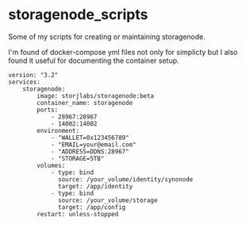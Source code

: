 # storagenode_scripts
Some of my scripts for creating or maintaining storagenode.

I'm found of docker-compose yml files not only for simplicty but I also found it useful
for documenting the container setup.

```
version: "3.2"
services:
    storagenode:
        image: storjlabs/storagenode:beta
        container_name: storagenode
        ports:
            - 28967:28967
            - 14002:14002
        environment:
            - "WALLET=0x123456789"
            - "EMAIL=your@email.com"
            - "ADDRESS=DDNS:28967"
            - "STORAGE=5TB"     
        volumes:
            - type: bind
              source: /your_volume/identity/synonode
              target: /app/identity
            - type: bind
              source: /your_volume/storage
              target: /app/config
        restart: unless-stopped

```



